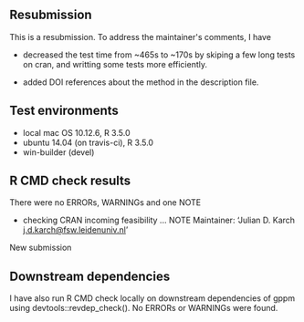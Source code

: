 ## Resubmission
This is a resubmission. To address the maintainer's comments, I have

* decreased the test time from ~465s  to ~170s by skiping a few long tests on cran, and writting some tests more efficiently.

* added DOI references about the method in the description file.

## Test environments
* local mac OS 10.12.6, R 3.5.0 
* ubuntu 14.04 (on travis-ci), R 3.5.0 
* win-builder (devel) 

## R CMD check results
There were no ERRORs, WARNINGs and one NOTE

* checking CRAN incoming feasibility ... NOTE
Maintainer: ‘Julian D. Karch <j.d.karch@fsw.leidenuniv.nl>’

New submission

## Downstream dependencies
I have also run R CMD check locally on downstream dependencies of gppm using devtools::revdep_check(). No ERRORs or WARNINGs were found.
